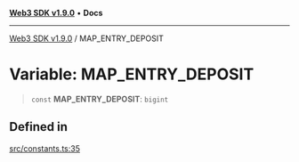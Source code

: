 [**Web3 SDK v1.9.0**](../README.md) • **Docs**

***

[Web3 SDK v1.9.0](../globals.md) / MAP\_ENTRY\_DEPOSIT

# Variable: MAP\_ENTRY\_DEPOSIT

> `const` **MAP\_ENTRY\_DEPOSIT**: `bigint`

## Defined in

[src/constants.ts:35](https://github.com/Mystic-Nayy/alephium-web3/blob/ee41f5e0e7d7fb0b155fe62f05b2ac03772895ca/packages/web3/src/constants.ts#L35)
